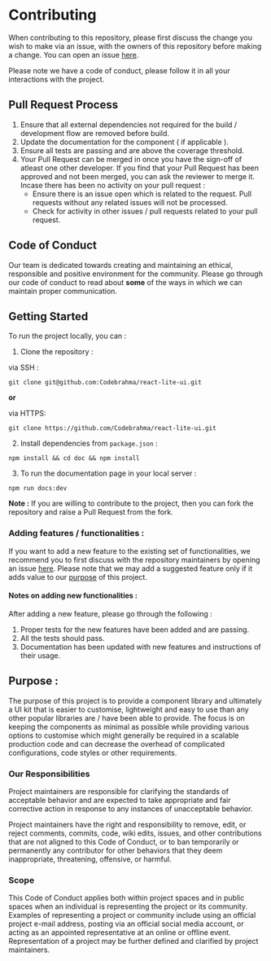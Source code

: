 # Contributing

When contributing to this repository, please first discuss the change you wish to make via an issue, 
with the owners of this repository before making a change. You can open an issue [here](https://github.com/Codebrahma/react-lite-ui/issues).

Please note we have a code of conduct, please follow it in all your interactions with the project.

## Pull Request Process

1. Ensure that all external dependencies not required for the build / development flow are removed
before build.
2. Update the documentation for the component ( if applicable ).
3. Ensure all tests are passing and are above the coverage threshold.
4. Your Pull Request can be merged in once you have the sign-off of atleast one other developer. If you find that your
Pull Request has been approved and not been merged, you can ask the reviewer to merge it. Incase there has been no activity
on your pull request : 
    * Ensure there is an issue open which is related to the request. Pull requests without any related issues will not be processed.
    * Check for activity in other issues / pull requests related to your pull request.

## Code of Conduct

Our team is dedicated towards creating and maintaining an ethical, responsible and positive environment for the community.
Please go through our code of conduct to read about **some** of the ways in which we can maintain proper communication.

## Getting Started

To run the project locally, you can : 

1. Clone the repository :

via SSH :
```
git clone git@github.com:Codebrahma/react-lite-ui.git
```

**or**

via HTTPS: 
```
git clone https://github.com/Codebrahma/react-lite-ui.git
```

2. Install dependencies from `package.json` : 

```
npm install && cd doc && npm install
```


3. To run the documentation page in your local server : 
```
npm run docs:dev
```

**Note :** If you are willing to contribute to the project, then you can fork the repository and raise a Pull Request from 
the fork.

### Adding features / functionalities :

If you want to add a new feature to the existing set of functionalities, we recommend you to
first discuss with the repository maintainers by opening an issue [here](https://github.com/Codebrahma/react-lite-ui/issues).
Please note that we may add a suggested feature only if it adds value to our [purpose](#purpose-) of this project.

#### Notes on adding new functionalities :

After adding a new feature, please go through the following :

1. Proper tests for the new features have been added and are passing.
2. All the tests should pass.
3. Documentation has been updated with new features and instructions of their usage.

## Purpose :

The purpose of this project is to provide a component library and ultimately a UI kit that is
easier to customise, lightweight and easy to use than any other popular libraries are / have been able to provide.
The focus is on keeping the components as minimal as possible while providing various options to
customise which might generally be required in a scalable production code and can decrease the overhead of 
complicated configurations, code styles or other requirements.

### Our Responsibilities

Project maintainers are responsible for clarifying the standards of acceptable
behavior and are expected to take appropriate and fair corrective action in
response to any instances of unacceptable behavior.

Project maintainers have the right and responsibility to remove, edit, or
reject comments, commits, code, wiki edits, issues, and other contributions
that are not aligned to this Code of Conduct, or to ban temporarily or
permanently any contributor for other behaviors that they deem inappropriate,
threatening, offensive, or harmful.

### Scope

This Code of Conduct applies both within project spaces and in public spaces
when an individual is representing the project or its community. Examples of
representing a project or community include using an official project e-mail
address, posting via an official social media account, or acting as an appointed
representative at an online or offline event. Representation of a project may be
further defined and clarified by project maintainers.
